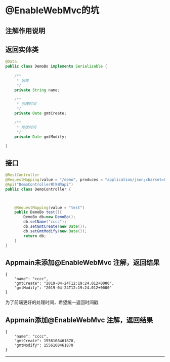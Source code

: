 # @EnableWebMvc的坑
## 注解作用说明

## 返回实体类
```java
@Data
public class DemoBo implements Serializable {
    
    /**
     * 名称
     */
    private String name;

    /**
     * 创建时间
     */
    private Date gmtCreate;

    /**
     * 修改时间
     */
    private Date gmtModify;

}
```

## 接口
```java
@RestController
@RequestMapping(value = "/demo", produces = "application/json;charset=UTF-8")
@Api("DemoController相关的api")
public class DemoController {

    

    @RequestMapping(value = "test")
    public DemoBo test(){
        DemoBo db=new DemoBo();
        db.setName("cccc");
        db.setGmtCreate(new Date());
        db.setGmtModify(new Date());
        return db;
    }
}
```

## Appmain未添加@EnableWebMvc 注解，返回结果
```
{
    "name": "cccc",
    "gmtCreate": "2019-04-24T12:19:24.012+0000",
    "gmtModify": "2019-04-24T12:19:24.012+0000"
}
```
为了前端更好的处理时间，希望统一返回时间戳

## Appmain添加@EnableWebMvc 注解，返回结果
```
{
    "name": "cccc",
    "gmtCreate": 1556108461870,
    "gmtModify": 1556108461870
}
```
---
